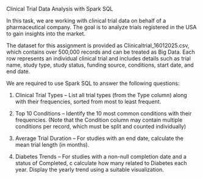 Clinical Trial Data Analysis with Spark SQL

In this task, we are working with clinical trial data on behalf of a pharmaceutical company. The goal is to analyze trials registered in the USA to gain insights into the market.

The dataset for this assignment is provided as Clinicaltrial_16012025.csv, which contains over 500,000 records and can be treated as Big Data. 
Each row represents an individual clinical trial and includes details such as trial name, study type, study status, funding source, conditions, start date, and end date. 

We are required to use Spark SQL to answer the following questions:

1. Clinical Trial Types – List all trial types (from the Type column) along with their frequencies, sorted from most to least frequent.

2. Top 10 Conditions – Identify the 10 most common conditions with their frequencies.
   (Note that the Condition column may contain multiple conditions per record, which must be split and counted individually)

3. Average Trial Duration – For studies with an end date, calculate the mean trial length (in months).

4. Diabetes Trends – For studies with a non-null completion date and a status of Completed, c
   calculate how many related to Diabetes each year. Display the yearly trend using a suitable visualization.

